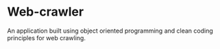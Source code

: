 # Web-crawler
An application built using object oriented programming and clean coding principles for web crawling.
